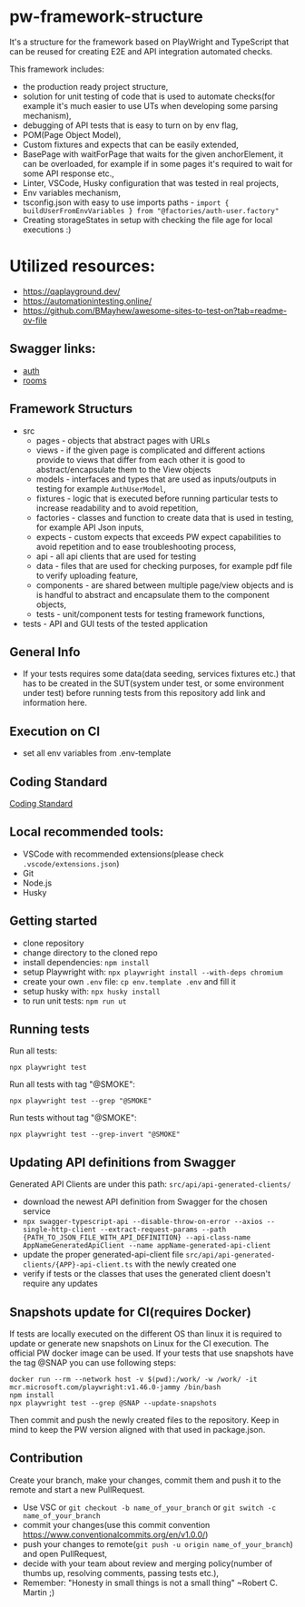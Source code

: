 # pw-framework-structure

It's a structure for the framework based on PlayWright and TypeScript that can be reused for creating E2E and API integration automated checks.

This framework includes:

- the production ready project structure,
- solution for unit testing of code that is used to automate checks(for example it's much easier to use UTs when developing some parsing mechanism),
- debugging of API tests that is easy to turn on by env flag,
- POM(Page Object Model),
- Custom fixtures and expects that can be easily extended,
- BasePage with waitForPage that waits for the given anchorElement, it can be overloaded, for example if in some pages it's required to wait for some API response etc.,
- Linter, VSCode, Husky configuration that was tested in real projects,
- Env variables mechanism,
- tsconfig.json with easy to use imports paths - `import { buildUserFromEnvVariables } from "@factories/auth-user.factory"`
- Creating storageStates in setup with checking the file age for local executions :)

# Utilized resources:

- https://qaplayground.dev/
- https://automationintesting.online/
- https://github.com/BMayhew/awesome-sites-to-test-on?tab=readme-ov-file

## Swagger links:

- [auth](https://automationintesting.online/auth/swagger-ui/index.html#/)
- [rooms](https://automationintesting.online/room/swagger-ui/index.html#/room-controller/)

## Framework Structurs

- src
  - pages - objects that abstract pages with URLs
  - views - if the given page is complicated and different actions provide to views that differ from each other it is good to abstract/encapsulate them to the View objects
  - models - interfaces and types that are used as inputs/outputs in testing for example `AuthUserModel`,
  - fixtures - logic that is executed before running particular tests to increase readability and to avoid repetition,
  - factories - classes and function to create data that is used in testing, for example API Json inputs,
  - expects - custom expects that exceeds PW expect capabilities to avoid repetition and to ease troubleshooting process,
  - api - all api clients that are used for testing
  - data - files that are used for checking purposes, for example pdf file to verify uploading feature,
  - components - are shared between multiple page/view objects and is is handful to abstract and encapsulate them to the component objects,
  - tests - unit/component tests for testing framework functions,
- tests - API and GUI tests of the tested application

## General Info

- If your tests requires some data(data seeding, services fixtures etc.) that has to be created in the SUT(system under test, or some environment under test) before running tests from this repository add link and information here.

## Execution on CI

- set all env variables from .env-template

## Coding Standard

[Coding Standard](CODING-STANDARDS.md)

## Local recommended tools:

- VSCode with recommended extensions(please check `.vscode/extensions.json`)
- Git
- Node.js
- Husky

## Getting started

- clone repository
- change directory to the cloned repo
- install dependencies: `npm install`
- setup Playwright with: `npx playwright install --with-deps chromium`
- create your own `.env` file: `cp env.template .env` and fill it
- setup husky with: `npx husky install`
- to run unit tests: `npm run ut`

## Running tests

Run all tests:

```
npx playwright test
```

Run all tests with tag "@SMOKE":

```
npx playwright test --grep "@SMOKE"
```

Run tests without tag "@SMOKE":

```
npx playwright test --grep-invert "@SMOKE"
```

## Updating API definitions from Swagger

Generated API Clients are under this path: `src/api/api-generated-clients/`

- download the newest API definition from Swagger for the chosen service
- `npx swagger-typescript-api --disable-throw-on-error --axios --single-http-client --extract-request-params --path {PATH_TO_JSON_FILE_WITH_API_DEFINITION} --api-class-name AppNameGeneratedApiClient --name appName-generated-api-client`
- update the proper generated-api-client file `src/api/api-generated-clients/{APP}-api-client.ts` with the newly created one
- verify if tests or the classes that uses the generated client doesn't require any updates

## Snapshots update for CI(requires Docker)

If tests are locally executed on the different OS than linux it is required to update or generate new snapshots on Linux for the CI execution. The official PW docker image can be used. If your tests that use snapshots have the tag @SNAP you can use following steps:

```
docker run --rm --network host -v $(pwd):/work/ -w /work/ -it mcr.microsoft.com/playwright:v1.46.0-jammy /bin/bash
npm install
npx playwright test --grep @SNAP --update-snapshots
```

Then commit and push the newly created files to the repository. Keep in mind to keep the PW version aligned with that used in package.json.

## Contribution

Create your branch, make your changes, commit them and push it to the remote and start a new PullRequest.

- Use VSC or `git checkout -b name_of_your_branch` or `git switch -c name_of_your_branch`
- commit your changes(use this commit convention https://www.conventionalcommits.org/en/v1.0.0/)
- push your changes to remote(`git push -u origin name_of_your_branch`) and open PullRequest,
- decide with your team about review and merging policy(number of thumbs up, resolving comments, passing tests etc.),
- Remember: "Honesty in small things is not a small thing" ~Robert C. Martin ;)
